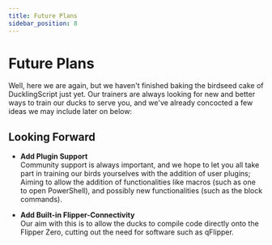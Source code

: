 ```yaml
---
title: Future Plans
sidebar_position: 8
---
```


# Future Plans
Well, here we are again, but we haven't finished baking the birdseed cake of DucklingScript just yet. Our trainers are always looking for new and better ways to train our ducks to serve you, and we've already concocted a few ideas we may include later on below:

## Looking Forward
- **Add Plugin Support**\
Community support is always important, and we hope to let you all take part in training our birds yourselves with the addition of user plugins; Aiming to allow the addition of functionalities like macros (such as one to open PowerShell), and possibly new functionalities (such as the block commands).

- **Add Built-in Flipper-Connectivity**\
Our aim with this is to allow the ducks to compile code directly onto the Flipper Zero, cutting out the need for software such as qFlipper.

